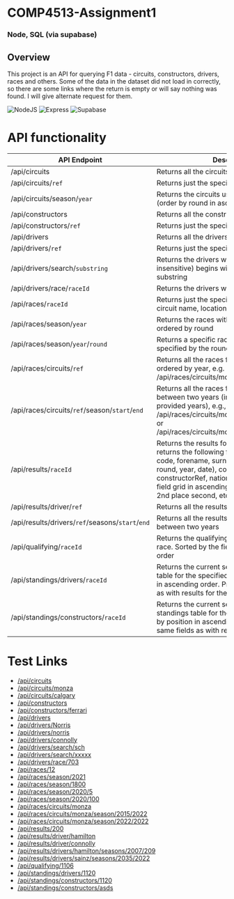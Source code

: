# COMP4513-Assignment1 
### Node, SQL (via supabase)

## Overview
This project is an API for querying F1 data - circuits, constructors, drivers, races and others. Some of the data in the dataset did not load in correctly, so there are some links where the return is empty or will say nothing was found. I will give alternate request for them. 

![NodeJS](https://badgen.net/static/NodeJS/22.12.0/green) ![Express](https://badgen.net/static/Express/4.21.2/blue) ![Supabase](https://badgen.net/static/Supabase/2.75.1/red) 

# API functionality

| API Endpoint  | Description |
| ------------- | ------------- |
| /api/circuits  | Returns all the circuits  |
| /api/circuits/```ref```  | Returns just the specified circuit  |
| /api/circuits/season/```year``` | Returns the circuits used in a given season (order by round in ascending order)|
| /api/constructors  | Returns all the constructors |
| /api/constructors/```ref```  | Returns just the specified constructor |
| /api/drivers  | Returns all the drivers |
| /api/drivers/```ref```  | Returns just the specified driver  |
| /api/drivers/search/```substring```| Returns the drivers whose surname (case insensitive) begins with the provided substring |
| /api/drivers/race/```raceId```  | Returns the drivers within a given race |
| /api/races/```raceId``` | Returns just the specified race. Returns the circuit name, location, and country |
| /api/races/season/```year```  | Returns the races within a given season ordered by round |
| /api/races/season/```year```/```round``` | Returns a specific race within a given season specified by the round number |
| /api/races/circuits/```ref```  | Returns all the races for a given circuit, ordered by year, e.g. /api/races/circuits/monza  |
| /api/races/circuits/```ref```/season/```start```/```end``` | Returns all the races for a given circuit between two years (include the races in the provided years), e.g., /api/races/circuits/monza/season/2015/2020 or /api/races/circuits/monza/season/2020/2020 |
| /api/results/```raceId```  | Returns the results for the specified race, returns the following fields: driver (driverRef, code, forename, surname), race (name, round, year, date), constructor (name, constructorRef, nationality). Sorted by the field grid in ascending order (1st place first, 2nd place second, etc) |
| /api/results/driver/```ref```  | Returns all the results for a given driver |
| /api/results/drivers/```ref```/seasons/```start```/```end``` | Returns all the results for a given driver between two years |
| /api/qualifying/```raceId```  | Returns the qualifying results for the specified race. Sorted by the field position in ascending order |
| /api/standings/drivers/```raceId```  | Returns the current season driver standings table for the specified race, sorted by position in ascending order. Provides the same fields as with results for the driver |
| /api/standings/constructors/```raceId```  | Returns the current season constructors standings table for the specified race, sorted by position in ascending order. Provides the same fields as with results for the constructor |



# Test Links
- [/api/circuits](https://comp4513-assignment1-ds8x.onrender.com/api/circuits)
- [/api/circuits/monza](https://comp4513-assignment1-ds8x.onrender.com/api/circuits/monza)
- [/api/circuits/calgary](https://comp4513-assignment1-ds8x.onrender.com/api/circuits/calgary)
- [/api/constructors](https://comp4513-assignment1-ds8x.onrender.com/api/constructors)
- [/api/constructors/ferrari](https://comp4513-assignment1-ds8x.onrender.com/api/constructors/ferrari)
- [/api/drivers](https://comp4513-assignment1-ds8x.onrender.com/api/drivers)
- [/api/drivers/Norris](https://comp4513-assignment1-ds8x.onrender.com/api/drivers/Norris)
- [/api/drivers/norris](https://comp4513-assignment1-ds8x.onrender.com/api/drivers/norris)
- [/api/drivers/connolly](https://comp4513-assignment1-ds8x.onrender.com/api/drivers/connolly)
- [/api/drivers/search/sch](https://comp4513-assignment1-ds8x.onrender.com/api/drivers/search/sch)
- [/api/drivers/search/xxxxx](https://comp4513-assignment1-ds8x.onrender.com/api/drivers/search/xxxxx)
- [/api/drivers/race/703](https://comp4513-assignment1-ds8x.onrender.com/api/drivers/race/703)
- [/api/races/12](https://comp4513-assignment1-ds8x.onrender.com/api/races/12)
- [/api/races/season/2021](https://comp4513-assignment1-ds8x.onrender.com/api/races/season/2021)
- [/api/races/season/1800](https://comp4513-assignment1-ds8x.onrender.com/api/races/season/1800)
- [/api/races/season/2020/5](https://comp4513-assignment1-ds8x.onrender.com/api/races/season/2020/5)
- [/api/races/season/2020/100](https://comp4513-assignment1-ds8x.onrender.com/api/races/season/2020/100)
- [/api/races/circuits/monza](https://comp4513-assignment1-ds8x.onrender.com/api/races/circuits/monza)
- [/api/races/circuits/monza/season/2015/2022](https://comp4513-assignment1-ds8x.onrender.com/api/races/circuits/monza/season/2015/2022)
- [/api/races/circuits/monza/season/2022/2022](https://comp4513-assignment1-ds8x.onrender.com/api/races/circuits/monza/season/2022/2022)
- [/api/results/200](https://comp4513-assignment1-ds8x.onrender.com/api/results/200)
- [/api/results/driver/hamilton](https://comp4513-assignment1-ds8x.onrender.com/api/results/driver/hamilton)
- [/api/results/driver/connolly](https://comp4513-assignment1-ds8x.onrender.com/api/results/driver/connolly)
- [/api/results/drivers/hamilton/seasons/2007/209](https://comp4513-assignment1-ds8x.onrender.com/api/results/drivers/hamilton/seasons/2007/2009)
- [/api/results/drivers/sainz/seasons/2035/2022](https://comp4513-assignment1-ds8x.onrender.com/api/results/drivers/sainz/seasons/2035/2022)
- [/api/qualifying/1106](https://comp4513-assignment1-ds8x.onrender.com/api/qualifying/1106)
- [/api/standings/drivers/1120](https://comp4513-assignment1-ds8x.onrender.com/api/standings/drivers/1120)
- [/api/standings/constructors/1120](https://comp4513-assignment1-ds8x.onrender.com/api/standings/constructors/1120)
- [/api/standings/constructors/asds](https://comp4513-assignment1-ds8x.onrender.com/api/standings/constructors/asds)
